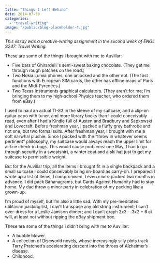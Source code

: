 ```yaml
---
title: "Things I Left Behind"
date: 2014-07-30
categories:
  - "travel-writing"
image: "/public/blog-placeholder-4.jpg"
---
```


_This essay was a creative-writing assignment in the second week of ENGL S247: Travel Writing._

These are some of the things I brought with me to Auvillar:

- Five bars of Ghirardelli's semi-sweet baking chocolate. (They get me through rough patches on the road.)
- Two Nokia Lumia phones, one unlocked and the other not. (The first functions with European SIM cards, the other has offline maps of Paris and the Midi-Pyrenées.)
- Two Texas Instruments graphical calculators. (They aren’t for me; I’m bringing them to my high-school Physics teacher, who ordered them from eBay.)

I used to haul an actual TI-83 in the sleeve of my suitcase, and a clip-on guitar capo with tuner, and more library books than I could conceivably read, even after I had a Kindle full of Austen and Bradbury and Sapkowski and Lovecraft. Before freshman year, I packed a fluffy grey bathrobe and not one, but two formal suits. After freshman year, I brought with me a soft narwhal plushie. Since I packed with the “throw in whatever seems pertinent” philosophy, my suitcase would always reach the upper limit for airline check-in bags. This would cause problems: one May, I had to go through security in a sweatshirt, a winter coat and a ski hat just to get my suitcase to permissible weight.

But for the Auvillar trip, all the items I brought fit in a single backpack and a small suitcase I could conceivably bring on-board as carry-on. I prepared: I wrote up a list of items, I compromised, I even mock-packed two months in advance. I did pack Bananagrams, but Cards Against Humanity had to stay home. My dad threw a minor party in celebration of my packing like a grown-up.

I’m proud of myself, but I’m also a little sad. With my pre-meditated utilitarian packing list, I can’t transpose any old string instrument; I can’t over-dress for a Leslie Jamison dinner; and I can’t graph 2x3 - .3x2 + 6 at will, at least not without ripping the eBay shipment box.

These are some of the things I didn’t bring with me to Auvillar:

- A bubble blower.
- A collection of Discworld novels, whose increasingly silly plots track Terry Pratchett’s accelerating descent into the throes of Alzheimer’s disease.
- Childhood.

